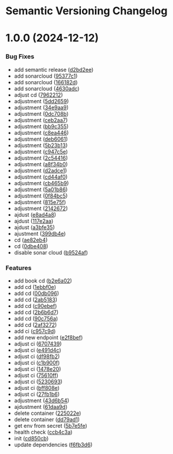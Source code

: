 # Semantic Versioning Changelog

# 1.0.0 (2024-12-12)


### Bug Fixes

* add semantic release ([d2bd2ee](https://github.com/gadhittana01/book-g/commit/d2bd2ee6c03aae52692cfadc5a0ac0a5722cab55))
* add sonarcloud ([95377c1](https://github.com/gadhittana01/book-g/commit/95377c167083937a84cf8464492d98af69be54e5))
* add sonarcloud ([166182d](https://github.com/gadhittana01/book-g/commit/166182d50c8eb0541702d5da1fd1ecc5c4f5682b))
* add sonarcloud ([4630adc](https://github.com/gadhittana01/book-g/commit/4630adcdd24d6ab17c9b920468c4c4c781caaffd))
* adjust cd ([7962212](https://github.com/gadhittana01/book-g/commit/79622128afff132796acd473f279bcb11599c707))
* adjustment ([5dd2659](https://github.com/gadhittana01/book-g/commit/5dd26591b05d136d997e286e35a380cf1bd579eb))
* adjustment ([34e9aa9](https://github.com/gadhittana01/book-g/commit/34e9aa9fb6e5e6efeb57ac46f90718e84fb0ad59))
* adjustment ([0dc708b](https://github.com/gadhittana01/book-g/commit/0dc708beb1ef672be04f70cf48e1bd3a475bc319))
* adjustment ([ceb2aa7](https://github.com/gadhittana01/book-g/commit/ceb2aa71601bb467b06bebbad5c468a24e93f71b))
* adjustment ([bb9c355](https://github.com/gadhittana01/book-g/commit/bb9c355f740969325ce8e6d97689e7f86a4d7f23))
* adjustment ([c8ea446](https://github.com/gadhittana01/book-g/commit/c8ea446196b16371fe14ae57327898ebd462c2ef))
* adjustment ([deb6061](https://github.com/gadhittana01/book-g/commit/deb6061ade165c094aaba3c18a04888938a574a1))
* adjustment ([5b23b13](https://github.com/gadhittana01/book-g/commit/5b23b13118cc946b0d92c17bb38a07a65ff7c362))
* adjustment ([c947c5e](https://github.com/gadhittana01/book-g/commit/c947c5eeaf4cf32fc679d172ee936aedc5d19a87))
* adjustment ([2c54416](https://github.com/gadhittana01/book-g/commit/2c54416569bc1804cbe3aaefbef3029d205f76b7))
* adjustment ([a8f34b0](https://github.com/gadhittana01/book-g/commit/a8f34b021d5ccd545c73c9ccb5a1f171688f668e))
* adjustment ([d2adce1](https://github.com/gadhittana01/book-g/commit/d2adce1aeb993443bde70492edba5b8925193db5))
* adjustment ([cd44af0](https://github.com/gadhittana01/book-g/commit/cd44af0dd3d70ecf04c59009f586644bda00572c))
* adjustment ([cb465b9](https://github.com/gadhittana01/book-g/commit/cb465b978f8d6b02ac082075a7b1a2ebf8655e9f))
* adjustment ([5a01b86](https://github.com/gadhittana01/book-g/commit/5a01b86341c2373421115dee8cbf2c9d8eba041d))
* adjustment ([0f84bc5](https://github.com/gadhittana01/book-g/commit/0f84bc513fe3a3ab3776c0d19407cdf57c4ac792))
* adjustment ([815e75f](https://github.com/gadhittana01/book-g/commit/815e75f601d9a4c31c13f89fb5479841301429db))
* adjustment ([2142672](https://github.com/gadhittana01/book-g/commit/2142672a13ab4d254b63798643354d990e9b8f84))
* ajdust ([e8ad4a8](https://github.com/gadhittana01/book-g/commit/e8ad4a8ccd3d8463a0495638ceff00044a50172c))
* ajdust ([117e2aa](https://github.com/gadhittana01/book-g/commit/117e2aa57f2e46ed895daff6957dd6ce4b12218d))
* ajdust ([a3bfe35](https://github.com/gadhittana01/book-g/commit/a3bfe35305049ccd685721e8729be15723946058))
* ajustment ([399db4e](https://github.com/gadhittana01/book-g/commit/399db4e8a6ea9163956a60326a609f3f29e2d1f3))
* cd ([ae82eb4](https://github.com/gadhittana01/book-g/commit/ae82eb41559beb52175ab52cb67ebc461418a661))
* cd ([0dbe408](https://github.com/gadhittana01/book-g/commit/0dbe4084c8a9bfd239c4970bb4e31f909766fa72))
* disable sonar cloud ([b9524af](https://github.com/gadhittana01/book-g/commit/b9524afc62b4134e6d86359ebb7d90c639764911))


### Features

* add book cd ([b2e6a02](https://github.com/gadhittana01/book-g/commit/b2e6a0267fe65916402668f7bfa30950fec07727))
* add cd ([1ebbf0e](https://github.com/gadhittana01/book-g/commit/1ebbf0ec1bb5a300919a28f4dbf19016a0a07187))
* add cd ([00db096](https://github.com/gadhittana01/book-g/commit/00db0966e169802b690266e84ee69abdcdcb60d8))
* add cd ([2ab5183](https://github.com/gadhittana01/book-g/commit/2ab51834aa6b6b90aeefd0fe2382588931771d84))
* add cd ([c90ebef](https://github.com/gadhittana01/book-g/commit/c90ebef3218260552e2add28fddb92d5f7e53988))
* add cd ([2b6b6d7](https://github.com/gadhittana01/book-g/commit/2b6b6d75ad0ce55f56a4a1f650befa8834ab655a))
* add cd ([90c756a](https://github.com/gadhittana01/book-g/commit/90c756aa432da28b15b42e28a6d954665dc43884))
* add cd ([2af3272](https://github.com/gadhittana01/book-g/commit/2af3272be614fbb8b26a28104d3f8f1dba31259a))
* add ci ([c957c9d](https://github.com/gadhittana01/book-g/commit/c957c9df5632a721fe916e7d37c401978d76882c))
* add new endpoint ([e2f8bef](https://github.com/gadhittana01/book-g/commit/e2f8befc33aa7360d71384a2d53ce1e073e921e0))
* adjust ci ([6707439](https://github.com/gadhittana01/book-g/commit/6707439ee5c7cae80629c93c2fead3fe5ad0b0b1))
* adjust ci ([e491d4c](https://github.com/gadhittana01/book-g/commit/e491d4cb9803c2192be4ca4fe433e8e8aec692e5))
* adjust ci ([df98fb2](https://github.com/gadhittana01/book-g/commit/df98fb29701c31cd7cc74905344b70d2f2d3467d))
* adjust ci ([c1b900f](https://github.com/gadhittana01/book-g/commit/c1b900f3a04aa2900e19b8a971b5e933aa6c6169))
* adjust ci ([1478e20](https://github.com/gadhittana01/book-g/commit/1478e2096f766ebca3e9bc252543bb57ba7812ef))
* adjust ci ([75610ff](https://github.com/gadhittana01/book-g/commit/75610ffeb5a1be2f5f656d67c5cacc81fd711d1d))
* adjust ci ([5230693](https://github.com/gadhittana01/book-g/commit/52306937f4727da699cb2eb0b74624f277fda98b))
* adjust ci ([bff808e](https://github.com/gadhittana01/book-g/commit/bff808eef9cda5f5776525dab61750d9c47aed6f))
* adjust ci ([27fb1b6](https://github.com/gadhittana01/book-g/commit/27fb1b619650993c985e1241e9dbcda70cd0ce41))
* adjustment ([43d6b54](https://github.com/gadhittana01/book-g/commit/43d6b540fd15c456dc90b99b5ef20033cdaf5d64))
* ajdustment ([61daa9d](https://github.com/gadhittana01/book-g/commit/61daa9dc9df6d94b6ab05e4e17c53e3339f272f0))
* delete container ([225022e](https://github.com/gadhittana01/book-g/commit/225022ee869f8fd18d9da8e8e75145b224cf2d51))
* delete container ([dd79ad1](https://github.com/gadhittana01/book-g/commit/dd79ad18adc36414f7d163864db5c6f58abe1db0))
* get env from secret ([5b7e5fe](https://github.com/gadhittana01/book-g/commit/5b7e5fead67e6417a993db183ab447c3c0b01607))
* health check ([ccb4c3a](https://github.com/gadhittana01/book-g/commit/ccb4c3a5caa6ff20cb1df6a264e2f7060eb13dcc))
* init ([cd850cb](https://github.com/gadhittana01/book-g/commit/cd850cbd097f6f629d04eb943e7c6643ed0e73c4))
* update dependencies ([f6fb3d6](https://github.com/gadhittana01/book-g/commit/f6fb3d63d57670a15a058ef58efcf98169764923))
